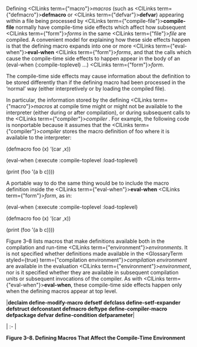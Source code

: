  



Defining <ClLinks  term={"macro"}><i>macros</i></ClLinks> (such as <ClLinks  term={"defmacro"}><b>defmacro</b></ClLinks> or <ClLinks  term={"defvar"}><b>defvar</b></ClLinks>) appearing within a file being processed by <ClLinks  term={"compile-file"}><b>compile-file</b></ClLinks> normally have compile-time side effects which affect how subsequent <ClLinks  term={"form"}><i>forms</i></ClLinks> in the same <ClLinks  term={"file"}><i>file</i></ClLinks> are compiled. A convenient model for explaining how these side effects happen is that the defining macro expands into one or more <ClLinks  term={"eval-when"}><b>eval-when</b></ClLinks> <ClLinks  term={"form"}><i>forms</i></ClLinks>, and that the calls which cause the compile-time side effects to happen appear in the body of an (eval-when (:compile-toplevel) ...) <ClLinks  term={"form"}><i>form</i></ClLinks>. 



The compile-time side effects may cause information about the definition to be stored differently than if the defining macro had been processed in the ‘normal’ way (either interpretively or by loading the compiled file). 



In particular, the information stored by the defining <ClLinks  term={"macro"}><i>macros</i></ClLinks> at compile time might or might not be available to the interpreter (either during or after compilation), or during subsequent calls to the <ClLinks  term={"compiler"}><i>compiler</i></ClLinks> . For example, the following code is nonportable because it assumes that the <ClLinks  term={"compiler"}><i>compiler</i></ClLinks> stores the macro definition of foo where it is available to the interpreter: 



(defmacro foo (x) ‘(car ,x)) 



(eval-when (:execute :compile-toplevel :load-toplevel) 



(print (foo ’(a b c)))) 



A portable way to do the same thing would be to include the macro definition inside the <ClLinks  term={"eval-when"}><b>eval-when</b></ClLinks> <ClLinks  term={"form"}><i>form</i></ClLinks>, as in: 



(eval-when (:execute :compile-toplevel :load-toplevel) 



(defmacro foo (x) ‘(car ,x)) 



(print (foo ’(a b c)))) 



Figure 3–8 lists macros that make definitions available both in the compilation and run-time <ClLinks  term={"environment"}><i>environments</i></ClLinks>. It is not specified whether definitions made available in the <GlossaryTerm styled={true} term={"compilation environment"}><i>compilation environment</i></GlossaryTerm> are available in the evaluation <ClLinks  term={"environment"}><i>environment</i></ClLinks>, nor is it specified whether they are available in subsequent compilation units or subsequent invocations of the compiler. As with <ClLinks  term={"eval-when"}><b>eval-when</b></ClLinks>, these compile-time side effects happen only when the defining macros appear at top level. 



|**declaim define-modify-macro defsetf defclass define-setf-expander defstruct defconstant defmacro deftype define-compiler-macro defpackage defvar define-condition defparameter**|

| :- |





**Figure 3–8. Defining Macros That Affect the Compile-Time Environment**  







